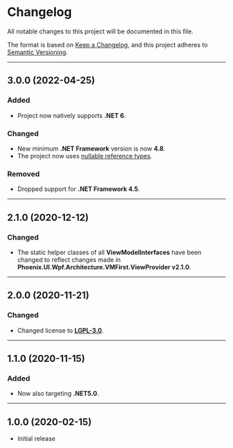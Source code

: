 # Changelog

All notable changes to this project will be documented in this file.

The format is based on [Keep a Changelog](https://keepachangelog.com/en/1.0.0/), and this project adheres to [Semantic Versioning](https://semver.org/spec/v2.0.0.html).
___

## 3.0.0 (2022-04-25)

### Added

- Project now natively supports **.NET 6**.

### Changed

- New minimum **.NET Framework** version is now **4.8**.
- The project now uses [nullable reference types](https://docs.microsoft.com/en-us/dotnet/csharp/nullable-references).

### Removed

- Dropped support for **.NET Framework 4.5**. 
___

## 2.1.0 (2020-12-12)

### Changed

- The static helper classes of all **ViewModelInterfaces** have been changed to reflect changes made in **Phoenix.UI.Wpf.Architecture.VMFirst.ViewProvider v2.1.0**.
___

## 2.0.0 (2020-11-21)

### Changed

- Changed license to [**LGPL-3.0**](https://www.gnu.org/licenses/lgpl-3.0.html).
___

## 1.1.0 (2020-11-15)

### Added

- Now also targeting **.NET5.0**.
___

## 1.0.0 (2020-02-15)

- Initial release
